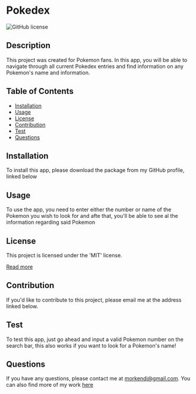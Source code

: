 # Pokedex

  ![GitHub license](https://img.shields.io/badge/license-MIT-blue.svg)

  ## Description

  This project was created for Pokemon fans. In this app, you will be able to navigate through all current Pokedex entries and find information on any Pokemon's name and information.

  ## Table of Contents
  * [Installation](#installation)
  * [Usage](#usage)
  * [License](#license)
  * [Contribution](#contribution)
  * [Test](#test)
  * [Questions](#questions)

  ## Installation

  To install this app, please download the package from my GitHub profile, linked below

  ## Usage

  To use the app, you need to enter either the number or name of the Pokemon you wish to look for and afte that, you'll be able to see al the information regarding said Pokemon

  ## License

  This project is licensed under the 'MIT' license.

  [Read more](https://choosealicense.com/licenses/mit/)
  ## Contribution

  If you'd like to contribute to this project, please email me at the address linked below.

  ## Test

  To test this app, just go ahead and input a valid Pokemon number on the search bar, this also works if you want to look for a Pokemon's name!

  ## Questions

  If you have any questions, please contact me at morkendi@gmail.com. 
  You can also find more of my work [here](https://github.com/Morkendi)
